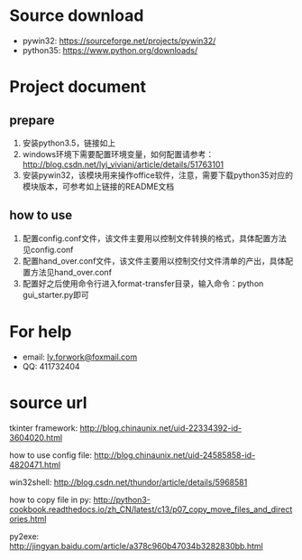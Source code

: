 # Source download
* pywin32: https://sourceforge.net/projects/pywin32/
* python35: https://www.python.org/downloads/

# Project document
## prepare
1. 安装python3.5，链接如上
2. windows环境下需要配置环境变量，如何配置请参考：http://blog.csdn.net/lyj_viviani/article/details/51763101
3. 安装pywin32，该模块用来操作office软件，注意，需要下载python35对应的模块版本，可参考如上链接的README文档

## how to use
1. 配置config.conf文件，该文件主要用以控制文件转换的格式，具体配置方法见config.conf
2. 配置hand_over.conf文件，该文件主要用以控制交付文件清单的产出，具体配置方法见hand_over.conf
3. 配置好之后使用命令行进入format-transfer目录，输入命令：python gui_starter.py即可

# For help

* email: ly.forwork@foxmail.com
* QQ: 411732404

# source url
tkinter framework: http://blog.chinaunix.net/uid-22334392-id-3604020.html

how to use config file: http://blog.chinaunix.net/uid-24585858-id-4820471.html

win32shell: http://blog.csdn.net/thundor/article/details/5968581

how to copy file in py: http://python3-cookbook.readthedocs.io/zh_CN/latest/c13/p07_copy_move_files_and_directories.html

py2exe: http://jingyan.baidu.com/article/a378c960b47034b3282830bb.html